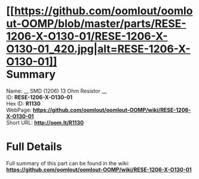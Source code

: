 
[[https://github.com/oomlout/oomlout-OOMP/blob/master/parts/RESE-1206-X-O130-01/RESE-1206-X-O130-01_420.jpg|alt=RESE-1206-X-O130-01]]     
Summary
=================
  
Name: __ SMD (1206) 13 Ohm Resistor __    
ID: __RESE-1206-X-O130-01__   
Hex ID: __R1130__   
WebPage: __https://github.com/oomlout/oomlout-OOMP/wiki/RESE-1206-X-O130-01__   
Short URL: __http://oom.lt/R1130__   

Full Details
==========================
Full summary of this part can be found in the wiki:   
__https://github.com/oomlout/oomlout-OOMP/wiki/RESE-1206-X-O130-01__    

